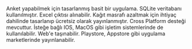 Anket yapabilmek için tasarlanmış basit bir uygulama. SQLite veritabanı kullanılmıştır. Excel çıktısı alınabilir. Kağıt masrafı azaltmak için ihtiyaç dahilinde tasarlanıp ücretsiz olarak yayınlanmıştır.
Cross Platform desteği mevcuttur. İsteğe bağlı IOS, MacOS gibi işletim sistemlerinde de kullanılabilir.
Web'e taşınabilir.
Playstore, Appstore gibi uygulama marketlerinde yayınlanabilir.
